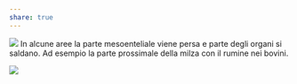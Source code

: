 ```yaml
---
share: true
---
```

![](2a59a419ec10459479583b3c408042a7_MD5%201.png)
In alcune aree la parte mesoenteliale viene persa e parte degli organi si saldano.
Ad esempio la parte prossimale della milza con il rumine nei bovini.


![](f92c43991ef749b8ef8b27381c464a2c_MD5%201.png)
